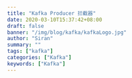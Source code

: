 ```yaml
---
title: "Kafka Producer 拦截器"
date: 2020-03-10T15:37:42+08:00
draft: false
banner: "/img/blog/kafka/kafkaLogo.jpg"
author: "Siran"
summary: ""
tags: ["kafka"]
categories: ["Kafka"]
keywords: ["Kafka"]
---
```




